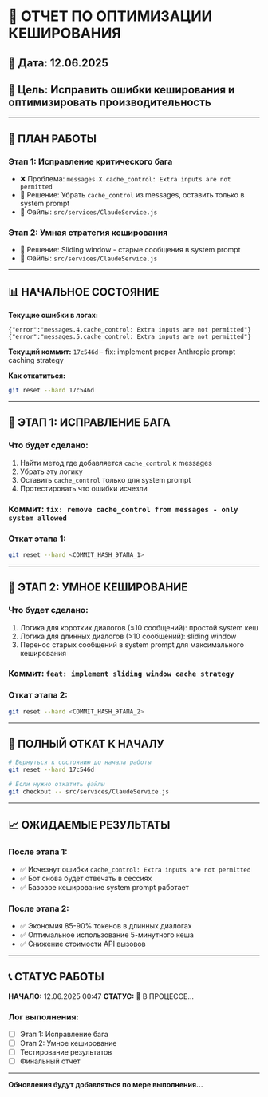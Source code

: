 # 🎯 ОТЧЕТ ПО ОПТИМИЗАЦИИ КЕШИРОВАНИЯ

## 📅 Дата: 12.06.2025
## 🎯 Цель: Исправить ошибки кеширования и оптимизировать производительность

---

## 🔄 ПЛАН РАБОТЫ

### **Этап 1: Исправление критического бага**
- ❌ Проблема: `messages.X.cache_control: Extra inputs are not permitted`
- 🎯 Решение: Убрать `cache_control` из messages, оставить только в system prompt
- 📁 Файлы: `src/services/ClaudeService.js`

### **Этап 2: Умная стратегия кеширования**  
- 🎯 Решение: Sliding window - старые сообщения в system prompt
- 📁 Файлы: `src/services/ClaudeService.js`

---

## 📊 НАЧАЛЬНОЕ СОСТОЯНИЕ

**Текущие ошибки в логах:**
```
{"error":"messages.4.cache_control: Extra inputs are not permitted"}
{"error":"messages.5.cache_control: Extra inputs are not permitted"}
```

**Текущий коммит:** `17c546d` - fix: implement proper Anthropic prompt caching strategy

**Как откатиться:**
```bash
git reset --hard 17c546d
```

---

## 🔧 ЭТАП 1: ИСПРАВЛЕНИЕ БАГА

### Что будет сделано:
1. Найти метод где добавляется `cache_control` к messages
2. Убрать эту логику  
3. Оставить `cache_control` только для system prompt
4. Протестировать что ошибки исчезли

### Коммит: `fix: remove cache_control from messages - only system allowed`

### Откат этапа 1:
```bash
git reset --hard <COMMIT_HASH_ЭТАПА_1>
```

---

## 🧠 ЭТАП 2: УМНОЕ КЕШИРОВАНИЕ

### Что будет сделано:
1. Логика для коротких диалогов (≤10 сообщений): простой system кеш
2. Логика для длинных диалогов (>10 сообщений): sliding window
3. Перенос старых сообщений в system prompt для максимального кеширования

### Коммит: `feat: implement sliding window cache strategy`

### Откат этапа 2:
```bash
git reset --hard <COMMIT_HASH_ЭТАПА_2>
```

---

## 🚨 ПОЛНЫЙ ОТКАТ К НАЧАЛУ

```bash
# Вернуться к состоянию до начала работы
git reset --hard 17c546d

# Если нужно откатить файлы
git checkout -- src/services/ClaudeService.js
```

---

## 📈 ОЖИДАЕМЫЕ РЕЗУЛЬТАТЫ

### После этапа 1:
- ✅ Исчезнут ошибки `cache_control: Extra inputs are not permitted`
- ✅ Бот снова будет отвечать в сессиях
- ✅ Базовое кеширование system prompt работает

### После этапа 2:
- ✅ Экономия 85-90% токенов в длинных диалогах
- ✅ Оптимальное использование 5-минутного кеша
- ✅ Снижение стоимости API вызовов

---

## 📞 СТАТУС РАБОТЫ

**НАЧАЛО:** 12.06.2025 00:47
**СТАТУС:** 🔄 В ПРОЦЕССЕ...

### Лог выполнения:
- [ ] Этап 1: Исправление бага
- [ ] Этап 2: Умное кеширование  
- [ ] Тестирование результатов
- [ ] Финальный отчет

---

**Обновления будут добавляться по мере выполнения...**